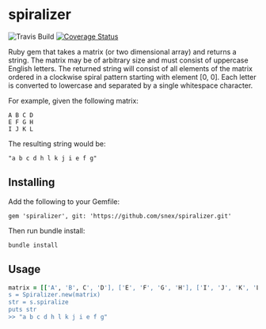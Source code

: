# spiralizer
![Travis Build](https://travis-ci.org/snex/spiralizer.svg?branch=master) [![Coverage Status](https://coveralls.io/repos/github/snex/spiralizer/badge.svg?branch=master)](https://coveralls.io/github/snex/spiralizer?branch=master)

Ruby gem that takes a matrix (or two dimensional array) and returns a string. The matrix may be of arbitrary size and must consist of uppercase English letters. The returned string will consist of all elements of the matrix ordered in a clockwise spiral pattern starting with element [0, 0]. Each letter is converted to lowercase and separated by a single whitespace character.

For example, given the following matrix:
```
A B C D
E F G H
I J K L
```

The resulting string would be:
```
"a b c d h l k j i e f g"
```

## Installing

Add the following to your Gemfile:

```
gem 'spiralizer', git: 'https://github.com/snex/spiralizer.git'
```

Then run bundle install:

```
bundle install
```

## Usage

```ruby
matrix = [['A', 'B', C', 'D'], ['E', 'F', 'G', 'H'], ['I', 'J', 'K', 'L']]
s = Spiralizer.new(matrix)
str = s.spiralize
puts str
>> "a b c d h l k j i e f g"
